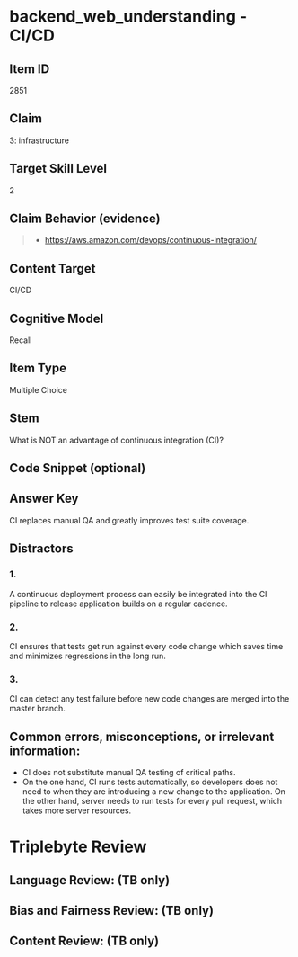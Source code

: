 # backend_web_understanding - CI/CD

## Item ID
2851

## Claim
3: infrastructure

## Target Skill Level
2

## Claim Behavior (evidence)
> - https://aws.amazon.com/devops/continuous-integration/

## Content Target
CI/CD

## Cognitive Model
Recall

## Item Type
Multiple Choice

## Stem
What is NOT an advantage of continuous integration (CI)?

## Code Snippet (optional)

## Answer Key
CI replaces manual QA and greatly improves test suite coverage.

## Distractors
### 1.
A continuous deployment process can easily be integrated into the CI pipeline to release application builds on a regular cadence.

### 2.
CI ensures that tests get run against every code change which saves time and minimizes regressions in the long run.

### 3.
CI can detect any test failure before new code changes are merged into the master branch.

## Common errors, misconceptions, or irrelevant information:
- CI does not substitute manual QA testing of critical paths.
- On the one hand, CI runs tests automatically, so developers does not need to when they are introducing a new change to the application. On the other hand, server needs to run tests for every pull request, which takes more server resources.

# Triplebyte Review

## Language Review: (TB only)

## Bias and Fairness Review: (TB only)

## Content Review: (TB only)
